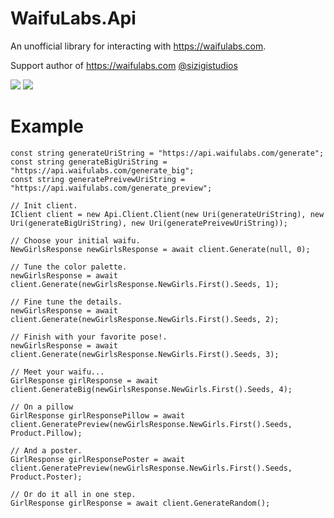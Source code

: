 # WaifuLabs.Api
An unofficial library for interacting with https://waifulabs.com.

Support author of https://waifulabs.com [@sizigistudios](https://twitter.com/SizigiStudios)

[![](https://waifulabs.com/patreon_button.png)](https://www.patreon.com/bePatron?u=23037728)
[![](https://waifulabs.com/kofi_button.png)](https://ko-fi.com/B0B5106CI)

# Example

```CSharp
const string generateUriString = "https://api.waifulabs.com/generate";
const string generateBigUriString = "https://api.waifulabs.com/generate_big";
const string generatePreivewUriString = "https://api.waifulabs.com/generate_preview";

// Init client.
IClient client = new Api.Client.Client(new Uri(generateUriString), new Uri(generateBigUriString), new Uri(generatePreivewUriString));

// Choose your initial waifu.
NewGirlsResponse newGirlsResponse = await client.Generate(null, 0);

// Tune the color palette.
newGirlsResponse = await client.Generate(newGirlsResponse.NewGirls.First().Seeds, 1);

// Fine tune the details.
newGirlsResponse = await client.Generate(newGirlsResponse.NewGirls.First().Seeds, 2);

// Finish with your favorite pose!.
newGirlsResponse = await client.Generate(newGirlsResponse.NewGirls.First().Seeds, 3);

// Meet your waifu...
GirlResponse girlResponse = await client.GenerateBig(newGirlsResponse.NewGirls.First().Seeds, 4);

// On a pillow
GirlResponse girlResponsePillow = await client.GeneratePreview(newGirlsResponse.NewGirls.First().Seeds, Product.Pillow);

// And a poster.
GirlResponse girlResponsePoster = await client.GeneratePreview(newGirlsResponse.NewGirls.First().Seeds, Product.Poster);

// Or do it all in one step.
GirlResponse girlResponse = await client.GenerateRandom();
```